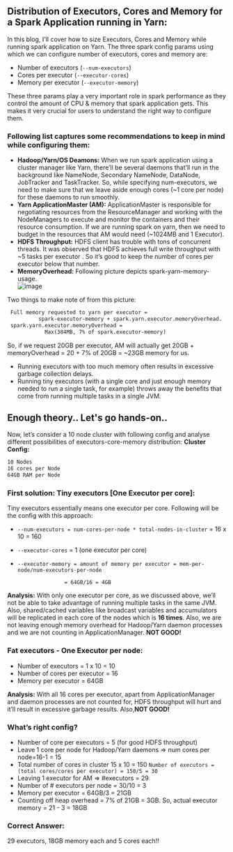 ## Distribution of Executors, Cores and Memory for a Spark Application running in Yarn:
In this blog, I'll cover how to size Executors, Cores and Memory while running spark application on Yarn. The three spark config params using which we can configure number of executors, cores and memory are:
- Number of executors (`--num-executors`)
- Cores per executor (`--executor-cores`) 
- Memory per executor (`--executor-memory`)

These three params play a very important role in spark performance as they control the amount of CPU & memory that spark application gets. This makes it very crucial for users to understand the right way to configure them. 

### Following list captures some recommendations to keep in mind while configuring them:
- **Hadoop/Yarn/OS Deamons:** When we run spark application using a cluster manager like Yarn,  there’ll be several daemons that’ll run in the background like NameNode, Secondary NameNode, DataNode, JobTracker and TaskTracker. So, while specifying num-executors, we need to make sure that we leave aside enough cores (~1 core per node) for these daemons to run smoothly. 
- **Yarn ApplicationMaster (AM):** ApplicationMaster is responsible for negotiating resources from the ResourceManager and working with the NodeManagers to execute and monitor the containers and their resource consumption. If we are running spark on yarn, then we need to budget in the resources that AM would need (~1024MB and 1 Executor).
- **HDFS Throughput:** HDFS client has trouble with tons of concurrent threads. It was observed that HDFS achieves full write throughput with ~5 tasks per executor . So it’s good to keep the number of cores per executor below that number.
- **MemoryOverhead:** Following picture depicts spark-yarn-memory-usage.   
![image](https://user-images.githubusercontent.com/22542670/27395274-de840270-56cc-11e7-8f3a-f78c4eecdac8.png)


Two things to make note of from this picture:
```markdown
 Full memory requested to yarn per executor =
          spark-executor-memory + spark.yarn.executor.memoryOverhead.
 spark.yarn.executor.memoryOverhead = 
        	Max(384MB, 7% of spark.executor-memory)
```
So, if we request 20GB per executor, AM will actually get 20GB + memoryOverhead = 20 + 7% of 20GB = ~23GB memory for us.
- Running executors with too much memory often results in excessive garbage collection delays.
- Running tiny executors (with a single core and just enough memory needed to run a single task, for example) throws away the benefits that come from running multiple tasks in a single JVM.

## Enough theory.. Let's go hands-on..
Now, let’s consider a 10 node cluster with following config and analyse different possibilities of executors-core-memory distribution:
**Cluster Config:**
```markdown
10 Nodes
16 cores per Node
64GB RAM per Node
```
### First solution: Tiny executors [One Executor per core]:  
Tiny executors essentially means one executor per core. Following will be the config with this approach:
- `--num-executors = num-cores-per-node * total-nodes-in-cluster` 
                   = 16 x 10 = 160
- `--executor-cores` = 1 (one executor per core)
- `--executor-memory = amount of memory per executor = mem-per-node/num-executors-per-node`
                     
                     = 64GB/16 = 4GB

**Analysis:** With only one executor per core, as we discussed above, we’ll not be able to take advantage of running multiple tasks in the same JVM. Also, shared/cached variables like broadcast variables and accumulators will be replicated in each core of the nodes which is **16 times**. Also, we are not leaving enough memory overhead for Hadoop/Yarn daemon processes and we are not counting in ApplicationManager. **NOT GOOD!**
### Fat executors - One Executor per node:
- Number of executors = 1 x 10 = 10
- Number of cores per executor = 16
- Memory per executor = 64GB


**Analysis:** With all 16 cores per executor, apart from ApplicationManager and daemon processes are not counted for, HDFS throughput will hurt and it’ll result in excessive garbage results. Also,**NOT GOOD!**

### What’s right config?
- Number of core per executors = 5 (for good HDFS throughput)
- Leave 1 core per node for Hadoop/Yarn daemons => num cores per node=16-1 = 15
- Total number of cores in cluster 15 x 10 = 150
```Number of executors = (total cores/cores per executor) = 150/5 = 30```
- Leaving 1 executor for AM => #executors = 29
- Number of # executors per node = 30/10 = 3
- Memory per executor = 64GB/3 = 21GB
- Counting off heap overhead = 7% of 21GB = 3GB. So, actual executor memory = 21 - 3 = 18GB

### Correct Answer: 
29 executors, 18GB memory each and 5 cores each!!
